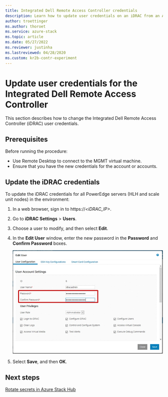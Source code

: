 ```yaml
---
title: Integrated Dell Remote Access Controller credentials
description: Learn how to update user credentials on an iDRAC from an Azure Stack Hub ruggedized appliance using Remote Desktop.
author: troettinger
ms.author: thoroet
ms.service: azure-stack
ms.topic: article
ms.date: 05/27/2022
ms.reviewer: justinha
ms.lastreviewed: 04/28/2020
ms.custom: kr2b-contr-experiment
---
```


# Update user credentials for the Integrated Dell Remote Access Controller

This section describes how to change the Integrated Dell Remote Access Controller (iDRAC) user credentials. 

## Prerequisites

Before running the procedure: 

- Use Remote Desktop to connect to the MGMT virtual machine. 
- Ensure that you have the new credentials for the account or accounts. 
 
## Update the iDRAC credentials

To update the iDRAC credentials for all PowerEdge servers (HLH and scale unit nodes) in the environment:

1. In a web browser, sign in to https:\//*\<iDRAC_IP\>*. 
1. Go to **iDRAC Settings** > **Users**. 
1. Choose a user to modify, and then select **Edit**. 
1. In the **Edit User** window, enter the new password in the **Password** and **Confirm Password** boxes. 

   ![Screenshot of the Edit User window showing the User Configuration tab. The password and confirm password fields are circled. Save is selected.](../operator/media/idrac-credentials/enter-user.png)

1. Select **Save**, and then **OK**. 

## Next steps

[Rotate secrets in Azure Stack Hub](../../operator/azure-stack-rotate-secrets.md)